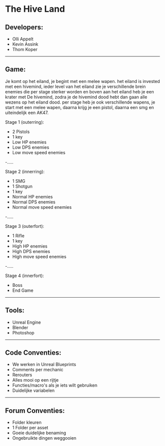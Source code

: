 # The Hive Land
## Developers:
* Olli Appelt
* Kevin Assink
* Thom Koper
___________________________________________________________________________________________
## Game:
Je komt op het eiland, je begint met een melee wapen. het eiland is invested met een hivemind, ieder level van het eiland zie je verschillende brein enemies die per stage sterker worden en boven aan het eiland heb je een krater met De hivemind, zodra je de hivemind dood hebt dan gaan alle wezens op het eiland dood. per stage heb je ook verschillende wapens, je start met een melee wapen, daarna krijg je een pistol, daarna een smg en uiteindelijk een AK47.

Stage 1 (outerring):
- 2 Pistols 
- 1 key
- Low HP enemies
- Low DPS enemies
- Low move speed enemies

-.....

Stage 2 (innerring):
- 1 SMG
- 1 Shotgun
- 1 key
- Normal HP enemies
- Normal DPS enemies
- Normal move speed enemies

-.....

Stage 3 (outerfort):
- 1 Rifle
- 1 key
- High HP enemies
- High DPS enemies
- High move speed enemies

-.....

Stage 4 (innerfort):
- Boss 
- End Game
___________________________________________________________________________________________
## Tools:
* Unreal Engine
* Blender
* Photoshop
___________________________________________________________________________________________
## Code Conventies:
* We werken in Unreal Blueprints
* Comments per mechanic
* Rerouters
* Alles mooi op een rijtje
* Functies/macro's als je iets wilt gebruiken
* Duidelijke variabelen
___________________________________________________________________________________________
## Forum Conventies:
* Folder kleuren
* 1 Folder per asset
* Goeie duidelijke benaming
* Ongebruikte dingen weggooien
